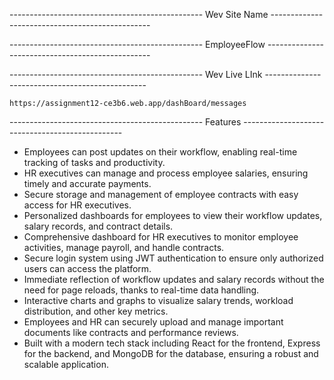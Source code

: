 
------------------------------------------------ Wev Site Name ------------------------------------------------

------------------------------------------------ EmployeeFlow -------------------------------------------------

------------------------------------------------ Wev Live LInk ------------------------------------------------

    https://assignment12-ce3b6.web.app/dashBoard/messages


------------------------------------------------ Features ------------------------------------------------

- Employees can post updates on their workflow, enabling real-time tracking of tasks and productivity.
- HR executives can manage and process employee salaries, ensuring timely and accurate payments.
- Secure storage and management of employee contracts with easy access for HR executives.
- Personalized dashboards for employees to view their workflow updates, salary records, and contract details.
- Comprehensive dashboard for HR executives to monitor employee activities, manage payroll, and handle contracts.
- Secure login system using JWT authentication to ensure only authorized users can access the platform.
- Immediate reflection of workflow updates and salary records without the need for page reloads, thanks to real-time data handling.
- Interactive charts and graphs to visualize salary trends, workload distribution, and other key metrics.
- Employees and HR can securely upload and manage important documents like contracts and performance reviews.
- Built with a modern tech stack including React for the frontend, Express for the backend, and MongoDB for the database, ensuring a robust and scalable application.
